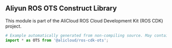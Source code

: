 ## Aliyun ROS OTS Construct Library

This module is part of the AliCloud ROS Cloud Development Kit (ROS CDK) project.

```python
# Example automatically generated from non-compiling source. May contain errors.
import * as OTS from '@alicloud/ros-cdk-ots';
```
